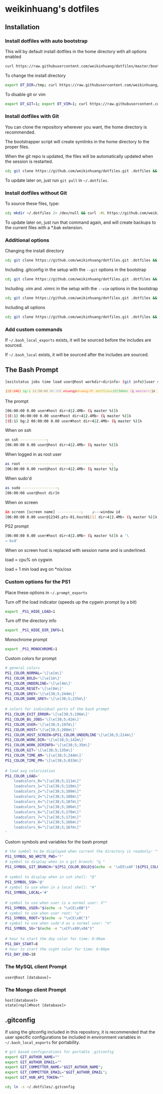 ﻿
# weikinhuang's dotfiles

## Installation

### Install dotfiles with auto bootstrap

This will by default install dotfiles in the home directory with all options enabled

```bash
curl https://raw.githubusercontent.com/weikinhuang/dotfiles/master/bootstrap.sh | sh
```

To change the install directory

```bash
export DT_DIR=/tmp; curl https://raw.githubusercontent.com/weikinhuang/dotfiles/master/bootstrap.sh | sh
```

To disable git or vim

```bash
export DT_GIT=1; export DT_VIM=1; curl https://raw.githubusercontent.com/weikinhuang/dotfiles/master/bootstrap.sh | sh
```

### Install dotfiles with Git

You can clone the repository wherever you want, the home directory is recommended.

The bootstrapper script will create symlinks in the home directory to the proper files.

When the git repo is updated, the files will be automatically updated when the session is restarted.

```bash
cd; git clone https://github.com/weikinhuang/dotfiles.git .dotfiles && cd .dotfiles && ./bootstrap.sh
```

To update later on, just run `git pull` in `~/.dotfiles`.

### Install dotfiles without Git

To source these files, type:

```bash
cd; mkdir ~/.dotfiles 2> /dev/null && curl -#L https://github.com/weikinhuang/dotfiles/tarball/master | tar -C ~/.dotfiles -xzv --strip-components 1 && cd ~/.dotfiles && ./bootstrap.sh
```

To update later on, just run that command again, and will create backups to the current files with a *.bak extension.

### Additional options

Changing the install directory

```bash
cd; git clone https://github.com/weikinhuang/dotfiles.git .dotfiles && cd .dotfiles && ./bootstrap.sh --dir /tmp
```

Including .gitconfig in the setup with the `--git` options in the bootstrap

```bash
cd; git clone https://github.com/weikinhuang/dotfiles.git .dotfiles && cd .dotfiles && ./bootstrap.sh --git
```

Including .vim and .vimrc in the setup with the `--vim` options in the bootstrap

```bash
cd; git clone https://github.com/weikinhuang/dotfiles.git .dotfiles && cd .dotfiles && ./bootstrap.sh --vim
```

Including all options

```bash
cd; git clone https://github.com/weikinhuang/dotfiles.git .dotfiles && cd .dotfiles && ./bootstrap.sh --vim --git
```

### Add custom commands

If `~/.bash_local_exports` exists, it will be sourced before the includes are sourced.

If `~/.bash_local` exists, it will be sourced after the includes are sourced.

## The Bash Prompt

```bash
[exitstatus jobs time load user@host workdir<dirinfo> (git info)]user symbol
```

<img src="https://github.com/weikinhuang/dotfiles/raw/master/assets/prompt-example.png">

The prompt
```bash
[06:00:00 0.00 user#host dir<4|2.4Mb> (կ master %)]λ 
[(E:1) 06:00:00 0.00 user#host dir<4|2.4Mb> (կ master %)]λ 
[(E:1) bg:2 06:00:00 0.00 user#host dir<4|2.4Mb> (կ master %)]λ 
```

When on ssh
```bash
on ssh ------------┐
[06:00:00 0.00 user@host dir<4|2.4Mb> (կ master %)]λ 
```

When logged in as root user
```bash
as root -----------------------------------------┐
[06:00:00 0.00 root@host dir<4|2.4Mb> (կ master %)]μ 
```

When sudo'd
```bash
as sudo ----------------┐
[06:00:00 user@host dir]π 
```

When on screen
```bash
in screen [screen name] -----------┐    ┌---window id
[06:00:00 0.00 user@12345.pts-01.host01[1] dir<4|2.4Mb> (կ master %)]λ 
```

PS2 prompt
```bash
[06:00:00 0.00 user#host dir<4|2.4Mb> (կ master %)]λ a '\
→ bcd'
```

When on screen host is replaced with session name and is underlined.
 
load = cpu% on cygwin

load = 1 min load avg on *nix/osx

### Custom options for the PS1

Place these options in `~/.prompt_exports`

Turn off the load indicator (speeds up the cygwin prompt by a bit)
```bash
export _PS1_HIDE_LOAD=1
```

Turn off the directory info
```bash
export _PS1_HIDE_DIR_INFO=1
```

Monochrome prompt
```bash
export _PS1_MONOCHROME=1
```

Custom colors for prompt
```bash
# general colors
PS1_COLOR_NORMAL='\[\e[m\]'
PS1_COLOR_BOLD='\[\e[1m\]'
PS1_COLOR_UNDERLINE='\[\e[4m\]'
PS1_COLOR_RESET='\[\e[0m\]'
PS1_COLOR_GREY='\[\e[38;5;244m\]'
PS1_COLOR_DARK_GREY='\[\e[38;5;235m\]'

# colors for individual parts of the bash prompt
PS1_COLOR_EXIT_ERROR='\[\e[38;5;196m\]'
PS1_COLOR_BG_JOBS='\[\e[38;5;42m\]'
PS1_COLOR_USER='\[\e[38;5;197m\]'
PS1_COLOR_HOST='\[\e[38;5;208m\]'
PS1_COLOR_HOST_SCREEN=$PS1_COLOR_UNDERLINE'\[\e[38;5;214m\]'
PS1_COLOR_WORK_DIR='\[\e[38;5;142m\]'
PS1_COLOR_WORK_DIRINFO='\[\e[38;5;35m\]'
PS1_COLOR_GIT='\[\e[38;5;135m\]'
PS1_COLOR_TIME_AM='\[\e[38;5;244m\]'
PS1_COLOR_TIME_PM='\[\e[38;5;033m\]'

# load avg colorization
PS1_COLOR_LOAD='
	loadcolors_0="\[\e[38;5;111m\]"
	loadcolors_1="\[\e[38;5;110m\]"
	loadcolors_2="\[\e[38;5;109m\]"
	loadcolors_3="\[\e[38;5;108m\]"
	loadcolors_4="\[\e[38;5;107m\]"
	loadcolors_5="\[\e[38;5;106m\]"
	loadcolors_6="\[\e[38;5;178m\]"
	loadcolors_7="\[\e[38;5;172m\]"
	loadcolors_8="\[\e[38;5;166m\]"
	loadcolors_9="\[\e[38;5;167m\]"
'
```

Custom symbols and variables for the bash prompt
```bash
# the symbol to be displayed when current the directory is readonly: "*"
PS1_SYMBOL_NO_WRITE_PWD='*'
# symbol to display when in a git branch: "կ "
PS1_SYMBOL_GIT_BRANCH="${PS1_COLOR_BOLD}$(echo -e '\xD5\xAF')${PS1_COLOR_NORMAL} "

# symbol to display when in ssh shell: "@"
PS1_SYMBOL_SSH='@'
# symbol to use when in a local shell: "#"
PS1_SYMBOL_LOCAL='#'

# symbol to use when user is a normal user: λ""
PS1_SYMBOL_USER="$(echo -e "\xCE\xBB")"
# symbol to use when user root: "μ"
PS1_SYMBOL_ROOT="$(echo -e "\xCE\xBC")"
# symbol to use when sudo'd as a normal user: "π"
PS1_SYMBOL_SU="$(echo -e "\xCF\x80\x0A")"

# hour to start the day color for time: 8:00am
PS1_DAY_START=8
# hour to start the night color for time: 6:00pm
PS1_DAY_END=18
```

### The MySQL client Prompt

```
user@host [database]→ 
```

### The Mongo client Prompt

```
host[database]> 
state[repl]#host [database]> 
```

## .gitconfig

If using the gitconfig included in this repository, it is recommended that the user specific configurations be included in environment variables in `~/.bash_local_exports` for portability.
```bash
# git based configurations for portable .gitconfig
export GIT_AUTHOR_NAME=""
export GIT_AUTHOR_EMAIL=""
export GIT_COMMITTER_NAME="$GIT_AUTHOR_NAME";
export GIT_COMMITTER_EMAIL="$GIT_AUTHOR_EMAIL";
export GIT_HUB_API_TOKEN=""
```

```bash
cd; ln -s ~/.dotfiles/.gitconfig
```
